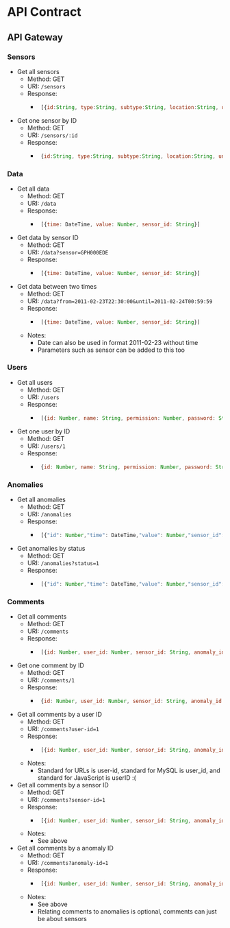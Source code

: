 # API Contract
## API Gateway
### Sensors
 - Get all sensors
   - Method: GET
   - URI: `/sensors`
   - Response: 
     - ```javascript
        [{id:String, type:String, subtype:String, location:String, unit:String}]
        ```
- Get one sensor by ID
   - Method: GET
   - URI: `/sensors/:id`
   - Response: 
     - ```javascript
        {id:String, type:String, subtype:String, location:String, unit:String}
        ```
### Data
 - Get all data
   - Method: GET
   - URI: `/data`
   - Response: 
     - ```javascript
        [{time: DateTime, value: Number, sensor_id: String}]
        ```
- Get data by sensor ID
   - Method: GET
   - URI: `/data?sensor=GPH000EDE`
   - Response: 
     - ```javascript
        [{time: DateTime, value: Number, sensor_id: String}]
        ```
- Get data between two times
   - Method: GET
   - URI: `/data?from=2011-02-23T22:30:00&until=2011-02-24T00:59:59`
   - Response: 
     - ```javascript
        [{time: DateTime, value: Number, sensor_id: String}]
        ```
   - Notes:
     - Date can also be used in format 2011-02-23 without time
     - Parameters such as sensor can be added to this too
### Users
 - Get all users
   - Method: GET
   - URI: `/users`
   - Response: 
     - ```javascript
        [{id: Number, name: String, permission: Number, password: String}]
        ```
- Get one user by ID
   - Method: GET
   - URI: `/users/1`
   - Response: 
     - ```javascript
        {id: Number, name: String, permission: Number, password: String}
        ```
### Anomalies
 - Get all anomalies
   - Method: GET
   - URI: `/anomalies`
   - Response: 
     - ```javascript
        [{"id": Number,"time": DateTime,"value": Number,"sensor_id": String,"status": Number,"confidence": Number,"updated_at": DateTime,"notes": String,"name": String}]
        ```
- Get anomalies by status
   - Method: GET
   - URI: `/anomalies?status=1`
   - Response: 
     - ```javascript
        [{"id": Number,"time": DateTime,"value": Number,"sensor_id": String,"status": Number,"confidence": Number,"updated_at": DateTime,"notes": String,"name": String}]
        ```
### Comments
 - Get all comments
   - Method: GET
   - URI: `/comments`
   - Response: 
     - ```javascript
        [{id: Number, user_id: Number, sensor_id: String, anomaly_id: Number, body: String, created_at: DateTime, updated_at: DateTime}]
        ```
- Get one comment by ID
   - Method: GET
   - URI: `/comments/1`
   - Response: 
     - ```javascript
        {id: Number, user_id: Number, sensor_id: String, anomaly_id: Number, body: String, created_at: DateTime, updated_at: DateTime}
        ```
- Get all comments by a user ID
   - Method: GET
   - URI: `/comments?user-id=1`
   - Response: 
     - ```javascript
        [{id: Number, user_id: Number, sensor_id: String, anomaly_id: Number, body: String, created_at: DateTime, updated_at: DateTime}]
        ```
   - Notes:
     - Standard for URLs is user-id, standard for MySQL is user_id, and standard for JavaScript is userID :(
- Get all comments by a sensor ID
   - Method: GET
   - URI: `/comments?sensor-id=1`
   - Response: 
     - ```javascript
        [{id: Number, user_id: Number, sensor_id: String, anomaly_id: Number, body: String, created_at: DateTime, updated_at: DateTime}]
        ```
   - Notes:
     - See above
- Get all comments by a anomaly ID
   - Method: GET
   - URI: `/comments?anomaly-id=1`
   - Response: 
     - ```javascript
        [{id: Number, user_id: Number, sensor_id: String, anomaly_id: Number, body: String, created_at: DateTime, updated_at: DateTime}]
        ```
   - Notes:
     - See above
     - Relating comments to anomalies is optional, comments can just be about sensors
